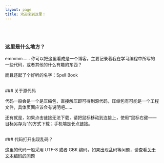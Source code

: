 ```yaml
---
layout: page
title: 欢迎来到这里！
---
```


<br><br>

### 这里是什么地方？

emmmm...... 你可以把这里看成是一个博客，主要记录着我在学习编程中所写的一些代码，或者其他的什么有趣的东西？

而且还起了个好听的名字：Spell Book

<br>
### 关于源代码

代码一般会是一个是压缩包，直接解压即可得到源代码，压缩包有可能是一个工程文件，具体页面应该会有说明吧……

还有就是，如果点击链接无法下载，请把鼠标移动到连接上，使用“鼠标右键——目标另存为”的方式下载；手机端是长点链接。

<br>
### 代码打开出现乱码？

这里的代码一般采用 UTF-8 或者 GBK 编码，如果出现乱码等问题，<!--请换一种编码打开。-->请查看<a href="{{ site.github.url }}/help/AboutCoding.html" target="_blank" class="line-color">关于文本编码的问题</a>
 
<br><br><br><br>

<br>